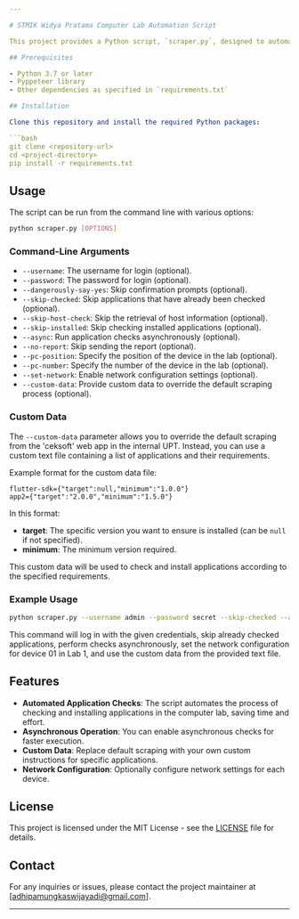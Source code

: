 ```yaml
---

# STMIK Widya Pratama Computer Lab Automation Script

This project provides a Python script, `scraper.py`, designed to automate the process of checking and installing applications in the computer labs at STMIK Widya Pratama. The script can be customized and accepts various command-line arguments to control its behavior, including login credentials, network configuration, and more.

## Prerequisites

- Python 3.7 or later
- Pyppeteer library
- Other dependencies as specified in `requirements.txt`

## Installation

Clone this repository and install the required Python packages:

```bash
git clone <repository-url>
cd <project-directory>
pip install -r requirements.txt
```

## Usage

The script can be run from the command line with various options:

```bash
python scraper.py [OPTIONS]
```

### Command-Line Arguments

- `--username`: The username for login (optional).
- `--password`: The password for login (optional).
- `--dangerously-say-yes`: Skip confirmation prompts (optional).
- `--skip-checked`: Skip applications that have already been checked (optional).
- `--skip-host-check`: Skip the retrieval of host information (optional).
- `--skip-installed`: Skip checking installed applications (optional).
- `--async`: Run application checks asynchronously (optional).
- `--no-report`: Skip sending the report (optional).
- `--pc-position`: Specify the position of the device in the lab (optional).
- `--pc-number`: Specify the number of the device in the lab (optional).
- `--set-network`: Enable network configuration settings (optional).
- `--custom-data`: Provide custom data to override the default scraping process (optional).

### Custom Data

The `--custom-data` parameter allows you to override the default scraping from the 'ceksoft' web app in the internal UPT. Instead, you can use a custom text file containing a list of applications and their requirements.

Example format for the custom data file:

```
flutter-sdk={"target":null,"minimum":"1.0.0"}
app2={"target":"2.0.0","minimum":"1.5.0"}
```

In this format:
- **target**: The specific version you want to ensure is installed (can be `null` if not specified).
- **minimum**: The minimum version required.

This custom data will be used to check and install applications according to the specified requirements.

### Example Usage

```bash
python scraper.py --username admin --password secret --skip-checked --async --pc-position "Lab 1" --pc-number 01 --set-network --custom-data /path/to/custom_data.txt
```

This command will log in with the given credentials, skip already checked applications, perform checks asynchronously, set the network configuration for device 01 in Lab 1, and use the custom data from the provided text file.

## Features

- **Automated Application Checks**: The script automates the process of checking and installing applications in the computer lab, saving time and effort.
- **Asynchronous Operation**: You can enable asynchronous checks for faster execution.
- **Custom Data**: Replace default scraping with your own custom instructions for specific applications.
- **Network Configuration**: Optionally configure network settings for each device.

## License

This project is licensed under the MIT License - see the [LICENSE](LICENSE) file for details.

## Contact

For any inquiries or issues, please contact the project maintainer at [adhipamungkaswijayadi@gmail.com].

---
```

